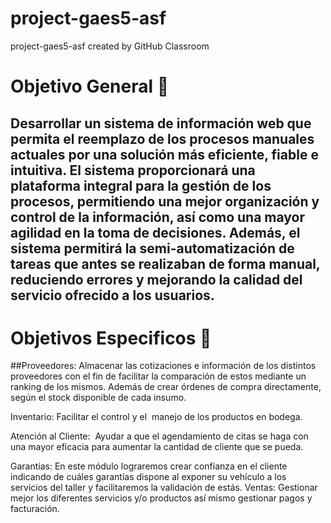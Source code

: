 # project-gaes5-asf
project-gaes5-asf created by GitHub Classroom

# Objetivo General 👾
## Desarrollar un sistema de información web que permita el reemplazo de los procesos manuales actuales por una solución más eficiente, fiable e intuitiva. El sistema proporcionará una plataforma integral para la gestión de los procesos, permitiendo una mejor organización y control de la información, así como una mayor agilidad en la toma de decisiones. Además, el sistema permitirá la semi-automatización de tareas que antes se realizaban de forma manual, reduciendo errores y mejorando la calidad del servicio ofrecido a los usuarios.

# Objetivos Especificos 🤖
##Proveedores: Almacenar las cotizaciones e información de los distintos proveedores con el fin de facilitar la comparación de estos mediante un ranking de los mismos. Además de crear órdenes de compra directamente, según el stock disponible de cada insumo.

Inventario: Facilitar el control y el  manejo de los productos en   bodega.

Atención al Cliente:  Ayudar a que el agendamiento de citas se haga con una mayor eficacia para aumentar la cantidad de cliente que se pueda.

Garantías: En este módulo lograremos crear confianza en el cliente indicando de cuáles garantías dispone al exponer su vehículo a los servicios del taller y facilitaremos la validación de estás.
Ventas: Gestionar mejor los diferentes servicios y/o productos así mismo gestionar pagos y facturación.

